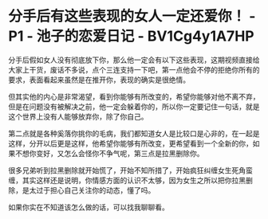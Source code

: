 # 分手后有这些表现的女人一定还爱你！ - P1 - 池子的恋爱日记 - BV1Cg4y1A7HP

分手后假如女人没有彻底放下你，那么他一定会有以下这些表现，这期视频直接给大家上干货，废话不多说，点个三连支持一下吧，第一点他会不停的拒绝你所有的要求，表面看起来虽然是在推开你，表现的确实是很绝情。

但其实他的内心是非常渴望，看到你能够有所改变的，希望你能够对他不离不弃，但是在问题没有被解决之前，他一定会躲着你的，所以你一定要记住一句话，就是这个世界上没有人能够放弃你，除了你自己。

第二点就是各种奚落你挑你的毛病，我们都知道女人是比较口是心非的，在一起是这样，分开以后更是这样，他希望你能够有所改变，更希望看到一个全新的你，如果不想你变好，又怎么会怪你不争气呢，第三点是拉黑删除你。

很多兄弟听到拉黑删除就开始慌了，开始不知所措了，开始疯狂纠缠女生死角蛮缠，其实这样还是说明，你情感方面的认识不太够，因为女生之所以把你拉黑删除，是太过于担心自己关注你的动态，懂了吗。

如果你实在不知道该怎么做的话，可以找我聊聊看。